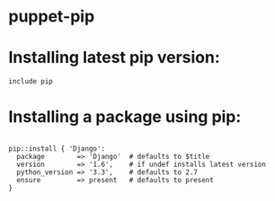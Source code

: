 puppet-pip
==========

# Installing latest pip version:

```
include pip
```

# Installing a package using pip:

```puppet

pip::install { 'Django':
  package        => 'Django'  # defaults to $title
  version        => '1.6',    # if undef installs latest version
  python_version => '3.3',    # defaults to 2.7
  ensure         => present   # defaults to present
}

```
